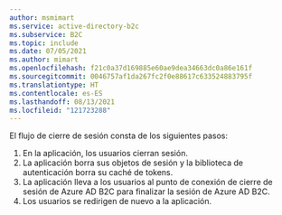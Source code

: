 ```yaml
---
author: msmimart
ms.service: active-directory-b2c
ms.subservice: B2C
ms.topic: include
ms.date: 07/05/2021
ms.author: mimart
ms.openlocfilehash: f21c0a37d169885e60ae9dea34663dc0a86e161f
ms.sourcegitcommit: 0046757af1da267fc2f0e88617c633524883795f
ms.translationtype: HT
ms.contentlocale: es-ES
ms.lasthandoff: 08/13/2021
ms.locfileid: "121723288"
---
```

El flujo de cierre de sesión consta de los siguientes pasos:

1. En la aplicación, los usuarios cierran sesión.
1. La aplicación borra sus objetos de sesión y la biblioteca de autenticación borra su caché de tokens.
1. La aplicación lleva a los usuarios al punto de conexión de cierre de sesión de Azure AD B2C para finalizar la sesión de Azure AD B2C.
1. Los usuarios se redirigen de nuevo a la aplicación.
